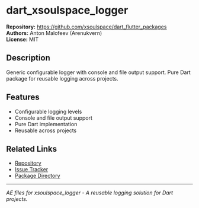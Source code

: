 # dart_xsoulspace_logger

**Repository:** https://github.com/xsoulspace/dart_flutter_packages  
**Authors:** Anton Malofeev (Arenukvern)  
**License:** MIT

## Description

Generic configurable logger with console and file output support. Pure Dart package for reusable logging across projects.

## Features

- Configurable logging levels
- Console and file output support
- Pure Dart implementation
- Reusable across projects

## Related Links

- [Repository](https://github.com/xsoulspace/dart_flutter_packages)
- [Issue Tracker](https://github.com/xsoulspace/dart_flutter_packages/issues)
- [Package Directory](https://github.com/xsoulspace/dart_flutter_packages/tree/main/pkgs/xsoulspace_logger)

---

*AE files for xsoulspace_logger - A reusable logging solution for Dart projects.*

